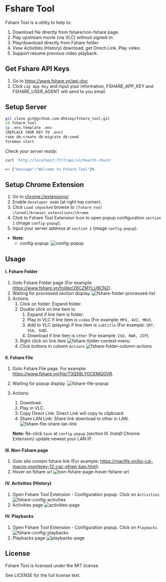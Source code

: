 # Fshare Tool
Fshare Tool is a utility to help to:
1. Download file directly from fshare/non-fshare page.
2. Play upstream movie (via VLC) without signed-in.
3. Play/download directly from Fshare folder.
4. View Activities (History) download, get Direct-Link, Play video.
5. Support resume previous video playback.

## Get Fshare API Keys
1. Go to https://www.fshare.vn/api-doc
2. Click `Lấy App Key` and input your information, FSHARE_APP_KEY and FSHARE_USER_AGENT will send to you email.

## Setup Server

```bash
git clone git@github.com:dhhiep/fshare_tool.git
cd fshare_tool
cp .env.template .env
[REPLACE YOUR KEY TO .env]
rake db:create db:migrate db:seed
foreman start
```

*Check your server ready:*
```bash
curl 'http://localhost:7777/api/v1/health-check'

=> {"message":"Welcome to Fshare Tool"}%
```

## Setup Chrome Extension

1. Go to [chrome://extensions/](chrome://extensions/)
2. Enable `Developer mode` (at right top corner).
3. Click `Load unpacked` browse to `[fshare_tool cloned]/browser_extenstions/chrome`.
4. Click to Fshare Tool Extension Icon to open popup configuration `section 1` (image `config-popup`).
5. Input your server address at `section 2` (image `config-popup`).

+ **Note**:
  - config-popup: ![config-popup](/public/docs/config-popup.jpg)

## Usage
#### I. Fshare Folder
1. Goto Fshare Folder page (For example: https://www.fshare.vn/folder/26CZMYLU8CN2).
2. Waiting for processed section display.
![fshare-folder-processed-list](/public/docs/fshare-folder-processed-list.jpg)
1. Actions:
     1. Click on folder: Expand folder.
     2. Double click on line item is:
         1. Expand if line item is folder.
         2. Play in VLC if line item is `video` (For example: `MP4, AVI, MKV`).
         3. Add to VLC (playing) if line item is `subtitle` (For example: `SRT, SSA, SUB`).
         4. Download if line item is `other` (For example: `ISO, RAR, ZIP`).
     3. Right click on line item
      ![fshare-folder-context-menu](/public/docs/fshare-folder-context-menu.jpg)
     4. Click buttons in column `Actions`
      ![fshare-folder-column-actions](/public/docs/fshare-folder-column-actions.jpg)
#### II. Fshare File
  1. Goto Fshare File page. For example: https://www.fshare.vn/file/T3Q59LYOCEMQGVR.
  2. Waiting for popup display.
   ![fshare-file-popup](/public/docs/fshare-file-popup.jpg)
  3. Actions:
      1. Download.
      2. Play in VLC.
      3. Copy Direct Link: Direct Link will copy to clipboard.
      4. Share LAN Link: Share link download to other in LAN.
      ![fshare-file-share-lan-link](/public/docs/fshare-file-share-lan-link.jpg)

      **Note:** Re-click `Save` at `config-popup` (section III. Install Chrome Extension) update newest your LAN IP.
#### III. Non-Fshare page
  1. Goto site contain fshare link (For example: https://maclife.vn/bo-cai-macos-monterey-12-cac-phien-ban.html).
  2.  Hover on fshare url
  ![non-fshare-page-hover-fshare-url](/public/docs/non-fshare-page-hover-fshare-url.jpg)
#### IV. Activities (History)
1. Open Fshare Tool Extension - Configuration popup. Click on `Activities`
![fshare-config-activities](/public/docs/fshare-config-activities.jpg)
2. Activities page
![activities-page](/public/docs/activities-page.jpg)

#### IV. Playbacks
1. Open Fshare Tool Extension - Configuration popup. Click on `Playbacks`
![fshare-config-playbacks](/public/docs/fshare-config-playbacks.jpg)
2. Playbacks page
![playbacks-page](/public/docs/playbacks-page.jpg)

## License

Fshare Tool is licensed under the MIT license.

See LICENSE for the full license text.
